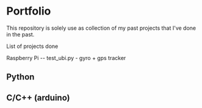 # Portfolio

This repository is solely use as collection of my past projects that I've done in the past.

List of projects done

Raspberry Pi
-- test_ubi.py - gyro + gps tracker

Python
-- 

C/C++ (arduino)
--
